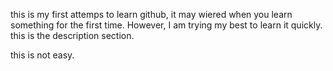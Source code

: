 this is my first attemps to learn github, it may wiered when you learn something for the first time.
However, I am trying my best to learn it quickly.
this is the description section.

this is not easy.
